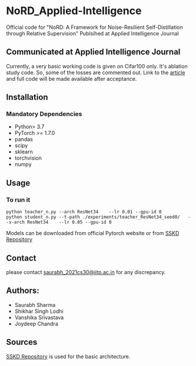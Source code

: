 # NoRD_Applied-Intelligence
Official code for "NoRD: A Framework for Noise-Resilient Self-Distillation through Relative Supervision" Publsihed at Applied Intelligence Journal

## Communicated at Applied Intelligence Journal
Currently, a very basic working code is given on Cifar100 only. It's ablation study code. So, some of the losses are commented out. Link to the [article](https://link.springer.com/article/10.1007/s10489-025-06355-y) and full code will be made available after acceptance.

## Installation
### Mandatory Dependencies
* Python> 3.7
* PyTorch >= 1.7.0
* pandas
* scipy
* sklearn
* torchvision
* numpy



## Usage


### To run it
```shell script
python teacher_n.py --arch ResNet34    --lr 0.01 --gpu-id 0
python student_n.py --t-path ./experiments/teacher_ResNet34_seed0/   --s-arch ResNet34    --lr 0.05 --gpu-id 0
```
Models can be downloaded from official Pytorch website or from [SSKD Repository](https://github.com/xuguodong03/SSKD)


## Contact

please contact saurabh_2021cs30@iitp.ac.in for any discrepancy.


## Authors:

* Saurabh Sharma
* Shikhar Singh Lodhi
* Vanshika Srivastava
* Joydeep Chandra

## Sources
[SSKD Repository](https://github.com/xuguodong03/SSKD) is used for the basic architecture.
